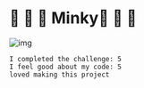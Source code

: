 # :fallen_leaf: :otter: :bat: Minky:bat: :otter: :fallen_leaf:

![img](https://i.imgur.com/hZF96kq.png)
```
I completed the challenge: 5
I feel good about my code: 5
loved making this project
```
